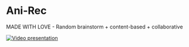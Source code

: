 # Ani-Rec
MADE WITH LOVE - Random brainstorm + content-based + collaborative

[![Video presentation](https://img.youtube.com/vi/6X0qrKMVhVk/maxresdefault.jpg)](https://youtu.be/6X0qrKMVhVk)
